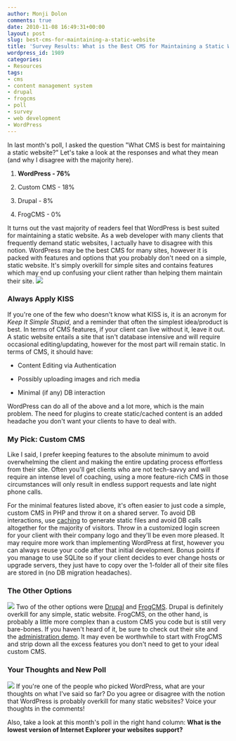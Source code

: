 ```yaml
---
author: Monji Dolon
comments: true
date: 2010-11-08 16:49:31+00:00
layout: post
slug: best-cms-for-maintaining-a-static-website
title: 'Survey Results: What is the Best CMS for Maintaining a Static Website?'
wordpress_id: 1989
categories:
- Resources
tags:
- cms
- content management system
- drupal
- frogcms
- poll
- survey
- web development
- WordPress
---
```


In last month's poll, I asked the question "What CMS is best for maintaining a static website?"  Let's take a look at the responses and what they mean (and why I disagree with the majority here).





  1. **WordPress - 76%**


  2. Custom CMS - 18%


  3. Drupal - 8%


  4. FrogCMS - 0%



It turns out the vast majority of readers feel that WordPress is best suited for maintaining a static website.  As a web developer with many clients that frequently demand static websites, I actually have to disagree with this notion.  WordPress may be the best CMS for many sites, however it is packed with features and options that you probably don't need on a simple, static website.  It's simply overkill for simple sites and contains features which may end up confusing your client rather than helping them maintain their site.
![](http://devgrow.s3.amazonaws.com/assets/images/kiss.jpg)


### Always Apply KISS



If you're one of the few who doesn't know what KISS is, it is an acronym for _Keep It Simple Stupid_, and a reminder that often the simplest idea/product is best.  In terms of CMS features, if your client can live without it, leave it out.  A static website entails a site that isn't database intensive and will require occasional editing/updating, however for the most part will remain static.  In terms of CMS, it should have:





  * Content Editing via Authentication


  * Possibly uploading images and rich media


  * Minimal (if any) DB interaction



WordPress can do all of the above and a lot more, which is the main problem.  The need for plugins to create static/cached content is an added headache you don't want your clients to have to deal with.



### My Pick: Custom CMS



Like I said, I prefer keeping features to the absolute minimum to avoid overwhelming the client and making the entire updating process effortless from their site.  Often you'll get clients who are not tech-savvy and will require an intense level of coaching, using a more feature-rich CMS in those circumstances will only result in endless support requests and late night phone calls.

For the minimal features listed above, it's often easier to just code a simple, custom CMS in PHP and throw it on a shared server.  To avoid DB interactions, use [caching](http://devgrow.com/simple-cache-class/) to generate static files and avoid DB calls altogether for the majority of visitors.  Throw in a customized login screen for your client with their company logo and they'll be even more pleased.  It may require more work than implementing WordPress at first, however you can always reuse your code after that initial development.  Bonus points if you manage to use SQLite so if your client decides to ever change hosts or upgrade servers, they just have to copy over the 1-folder all of their site files are stored in (no DB migration headaches).



### The Other Options


![](http://devgrow.s3.amazonaws.com/assets/images/drupal-frog.jpg)
Two of the other options were [Drupal](http://drupal.org/) and [FrogCMS](http://www.madebyfrog.com/).  Drupal is definitely overkill for any simple, static website.  FrogCMS, on the other hand, is probably a little more complex than a custom CMS you code but is still very bare-bones.  If you haven't heard of it, be sure to check out their site and the [administration demo](http://www.opensourcecms.com/demo/2/28/Frog).  It may even be worthwhile to start with FrogCMS and strip down all the excess features you don't need to get to your ideal custom CMS.



### Your Thoughts and New Poll


![](http://devgrow.s3.amazonaws.com/assets/images/internet-explorer.jpg)
If you're one of the people who picked WordPress, what are your thoughts on what I've said so far?  Do you agree or disagree with the notion that WordPress is probably overkill for many static websites?  Voice your thoughts in the comments!

Also, take a look at this month's poll in the right hand column: **What is the lowest version of Internet Explorer your websites support?**
